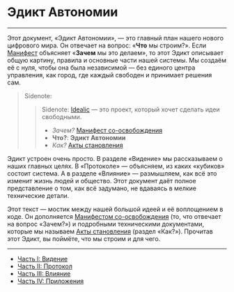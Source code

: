 # Эдикт Автономии

---

Этот документ, «Эдикт Автономии», — это главный план нашего нового цифрового мира. Он отвечает на вопрос: «**Что** мы строим?». Если [Манифест](../manifesto/) объясняет «**Зачем** мы это делаем», то этот Эдикт описывает общую картину, правила и основные части нашей системы. Мы создаём её с нуля, чтобы она была независимой — без единого центра управления, как город, где каждый свободен и принимает решения сам.

> Sidenote:
> > Sidenote: [Idealic](http://idealic.ai) — это проект, который хочет сделать идеи свободными.
> > 
> > - *Зачем?* [Манифест со-освобождения](../manifesto/)
> > - **Что?**: **Эдикт Автономии**
> > - *Как?* [Акты становления](../rfc/)

Эдикт устроен очень просто. В разделе «Видение» мы рассказываем о наших главных целях. В «Протоколе» — объясняем, из каких «кубиков» состоит система. А в разделе «Влияние» — размышляем, как всё это изменит жизнь людей и общество. Этот документ даёт полное представление о том, как всё задумано, не вдаваясь в мелкие технические детали.

Этот текст — мостик между нашей большой идеей и её воплощением в коде. Он дополняется [Манифестом со-освобождения](../manifesto/) (то, что отвечает на вопрос «Зачем?») и подробными техническими документами, которые мы называем [Акты становления](../rfc/) (раздел «Как?»). Прочитав этот Эдикт, вы поймёте, что мы строим и для чего.

---

- [Часть I: Видение](./01_vision.md)
- [Часть II: Протокол](./02_protocol.md)
- [Часть III: Влияние](./03_impact.md)
- [Часть IV: Приложения](./04_appendices.md)
